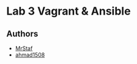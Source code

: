 # Lab 3 Vagrant & Ansible

## Authors

* [MrStaf](https://github.com/MrStaf)
* [ahmad1508](https://github.com/ahmad1508)

